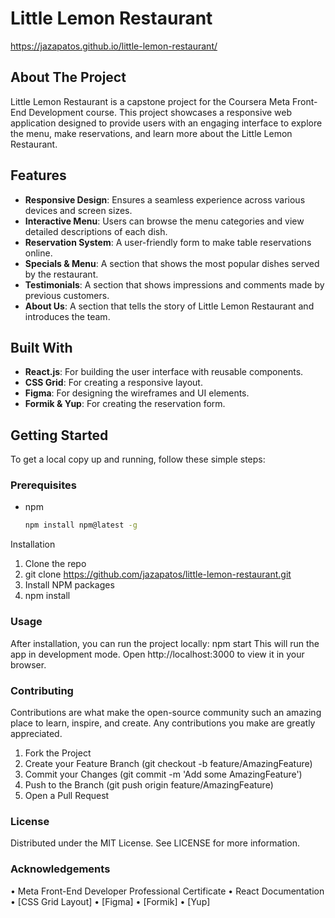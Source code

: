 # Little Lemon Restaurant
https://jazapatos.github.io/little-lemon-restaurant/

## About The Project

Little Lemon Restaurant is a capstone project for the Coursera Meta Front-End Development course. This project showcases a responsive web application designed to provide users with an engaging interface to explore the menu, make reservations, and learn more about the Little Lemon Restaurant.

## Features

- **Responsive Design**: Ensures a seamless experience across various devices and screen sizes.
- **Interactive Menu**: Users can browse the menu categories and view detailed descriptions of each dish.
- **Reservation System**: A user-friendly form to make table reservations online.
- **Specials & Menu**: A section that shows the most popular dishes served by the restaurant.
- **Testimonials**: A section that shows impressions and comments made by previous customers.
- **About Us**: A section that tells the story of Little Lemon Restaurant and introduces the team.


## Built With

- **React.js**: For building the user interface with reusable components.
- **CSS Grid**: For creating a responsive layout.
- **Figma**: For designing the wireframes and UI elements.
- **Formik & Yup**: For creating the reservation form.

## Getting Started

To get a local copy up and running, follow these simple steps:

### Prerequisites

- npm
  ```sh
  npm install npm@latest -g
Installation
1.	Clone the repo
2.	git clone https://github.com/jazapatos/little-lemon-restaurant.git
3.	Install NPM packages
4.	npm install
   
### Usage
After installation, you can run the project locally:
  npm start
This will run the app in development mode. Open http://localhost:3000 to view it in your browser.

### Contributing
Contributions are what make the open-source community such an amazing place to learn, inspire, and create. Any contributions you make are greatly appreciated.
1.	Fork the Project
2.	Create your Feature Branch (git checkout -b feature/AmazingFeature)
3.	Commit your Changes (git commit -m 'Add some AmazingFeature')
4.	Push to the Branch (git push origin feature/AmazingFeature)
5.	Open a Pull Request

### License
Distributed under the MIT License. See LICENSE for more information.

### Acknowledgements
•	Meta Front-End Developer Professional Certificate
•	React Documentation
•	[CSS Grid Layout]
•	[Figma]
•	[Formik]
•	[Yup]
